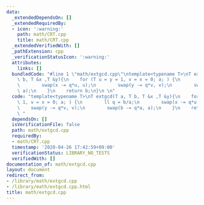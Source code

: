 ```yaml
---
data:
  _extendedDependsOn: []
  _extendedRequiredBy:
  - icon: ':warning:'
    path: math/CRT.cpp
    title: math/CRT.cpp
  _extendedVerifiedWith: []
  _pathExtension: cpp
  _verificationStatusIcon: ':warning:'
  attributes:
    links: []
  bundledCode: "#line 1 \"math/extgcd.cpp\"\ntemplate<typename T>\nT extgcd(T a, T\
    \ b, T &x ,T &y){\n    for (T u = y = 1, v = x = 0; a; ) {\n        ll q = b/a;\n\
    \        swap(x -= q*u, u);\n        swap(y -= q*v, v);\n        swap(b -= q*a,\
    \ a);\n    }\n    return b;\n}\n \n"
  code: "template<typename T>\nT extgcd(T a, T b, T &x ,T &y){\n    for (T u = y =\
    \ 1, v = x = 0; a; ) {\n        ll q = b/a;\n        swap(x -= q*u, u);\n    \
    \    swap(y -= q*v, v);\n        swap(b -= q*a, a);\n    }\n    return b;\n}\n\
    \ "
  dependsOn: []
  isVerificationFile: false
  path: math/extgcd.cpp
  requiredBy:
  - math/CRT.cpp
  timestamp: '2020-04-26 17:42:59+09:00'
  verificationStatus: LIBRARY_NO_TESTS
  verifiedWith: []
documentation_of: math/extgcd.cpp
layout: document
redirect_from:
- /library/math/extgcd.cpp
- /library/math/extgcd.cpp.html
title: math/extgcd.cpp
---
```

